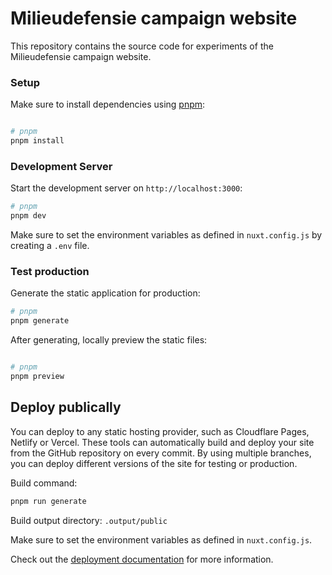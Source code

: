 # Milieudefensie campaign website

This repository contains the source code for experiments of the Milieudefensie campaign website.

### Setup

Make sure to install dependencies using [pnpm](https://pnpm.io/):

```bash

# pnpm
pnpm install
```

### Development Server

Start the development server on `http://localhost:3000`:

```bash
# pnpm
pnpm dev
```

Make sure to set the environment variables as defined in `nuxt.config.js` by creating a `.env` file.

### Test production

Generate the static application for production:

```bash
# pnpm
pnpm generate
```

After generating, locally preview the static files:

```bash

# pnpm
pnpm preview
```

## Deploy publically

You can deploy to any static hosting provider, such as Cloudflare Pages, Netlify or Vercel. These tools can automatically build and deploy your site from the GitHub repository on every commit. By using multiple branches, you can deploy different versions of the site for testing or production.

Build command:

```bash
pnpm run generate
```

Build output directory: `.output/public`

Make sure to set the environment variables as defined in `nuxt.config.js`.

Check out the [deployment documentation](https://nuxt.com/docs/getting-started/deployment) for more information.
